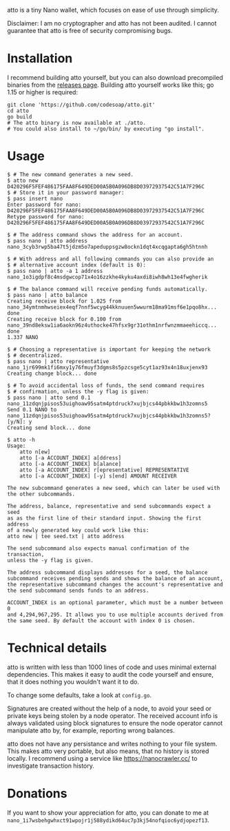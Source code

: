 atto is a tiny Nano wallet, which focuses on ease of use through
simplicity. 

Disclaimer: I am no cryptographer and atto has not been audited. I
cannot guarantee that atto is free of security compromising bugs.

# Installation
I recommend building atto yourself, but you can also
download precompiled binaries from the [releases
page](https://github.com/codesoap/atto/releases). Building atto yourself
works like this; go 1.15 or higher is required:

```shell
git clone 'https://github.com/codesoap/atto.git'
cd atto
go build
# The atto binary is now available at ./atto.
# You could also install to ~/go/bin/ by executing "go install".
```

# Usage
```console
$ # The new command generates a new seed.
$ atto new
D420296F5FEF486175FAA8F649DED00A5B0A096DB8D03972937542C51A7F296C
$ # Store it in your password manager:
$ pass insert nano
Enter password for nano: D420296F5FEF486175FAA8F649DED00A5B0A096DB8D03972937542C51A7F296C
Retype password for nano: D420296F5FEF486175FAA8F649DED00A5B0A096DB8D03972937542C51A7F296C

$ # The address command shows the address for an account.
$ pass nano | atto address
nano_3cyb3rwp5ba47t5jdzm5o7apeduppsgzw8ockn1dqt4xcqgapta6gh5htnnh

$ # With address and all following commands you can also provide an
$ # alternative account index (default is 0):
$ pass nano | atto -a 1 address
nano_1o3igdpf8c4msdgwcop71x4o16zzkhe4kyku4axdi8iwh8wh13e4fwgherik

$ # The balance command will receive pending funds automatically.
$ pass nano | atto balance
Creating receive block for 1.025 from nano_34ymtnmhwseiex4eqf7nnf5wcyg44kknuuen5wwurm18ma91msf6e1pqo8hx... done
Creating receive block for 0.100 from nano_39nd8eksw1ia6aokn96z4uthocke47hfsx9gr31othm1nrfwnzmmaeehiccq... done
1.337 NANO

$ # Choosing a representative is important for keeping the network
$ # decentralized.
$ pass nano | atto representative nano_1jr699mk1fi6mxy1y76fmuyf3dgms8s5pzcsge5cyt1az93x4n18uxjenx93
Creating change block... done

$ # To avoid accidental loss of funds, the send command requires
$ # confirmation, unless the -y flag is given:
$ pass nano | atto send 0.1 nano_11zdqnjpisos53uighoaw95satm4ptdruck7xujbjcs44pbkkbw1h3zomns5
Send 0.1 NANO to nano_11zdqnjpisos53uighoaw95satm4ptdruck7xujbjcs44pbkkbw1h3zomns5? [y/N]: y
Creating send block... done

$ atto -h
Usage:
	atto n[ew]
	atto [-a ACCOUNT_INDEX] a[ddress]
	atto [-a ACCOUNT_INDEX] b[alance]
	atto [-a ACCOUNT_INDEX] r[epresentative] REPRESENTATIVE
	atto [-a ACCOUNT_INDEX] [-y] s[end] AMOUNT RECEIVER

The new subcommand generates a new seed, which can later be used with
the other subcommands.

The address, balance, representative and send subcommands expect a seed
as as the first line of their standard input. Showing the first address
of a newly generated key could work like this:
atto new | tee seed.txt | atto address

The send subcommand also expects manual confirmation of the transaction,
unless the -y flag is given.

The address subcommand displays addresses for a seed, the balance
subcommand receives pending sends and shows the balance of an account,
the representative subcommand changes the account's representative and
the send subcommand sends funds to an address.

ACCOUNT_INDEX is an optional parameter, which must be a number between 0
and 4,294,967,295. It allows you to use multiple accounts derived from
the same seed. By default the account with index 0 is chosen.
```

# Technical details
atto is written with less than 1000 lines of code and uses minimal
external dependencies. This makes it easy to audit the code yourself
and ensure, that it does nothing you wouldn't want it to do.

To change some defaults, take a look at `config.go`.

Signatures are created without the help of a node, to avoid your seed or
private keys being stolen by a node operator. The received account info
is always validated using block signatures to ensure the node operator
cannot manipulate atto by, for example, reporting wrong balances.

atto does not have any persistance and writes nothing to your
file system. This makes atto very portable, but also means, that
no history is stored locally. I recommend using a service like
https://nanocrawler.cc/ to investigate transaction history.

# Donations
If you want to show your appreciation for atto, you can donate to me at
`nano_1i7wsbehgwhxct91wpojr1j588ydikd64uc7p3kj54nofqioc6ydjopezf13`.
